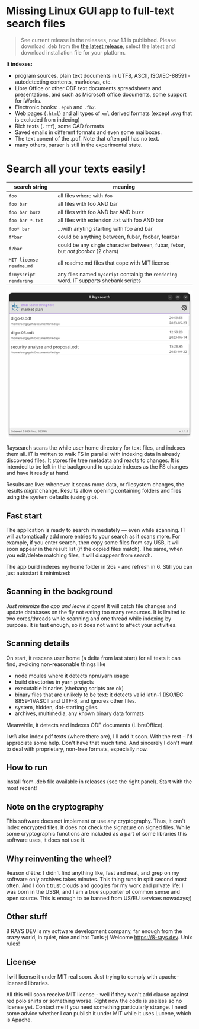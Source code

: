 # Missing Linux GUI app to full-text search files

> See current release in the releases, now 1.1 is published. Please download .deb from
> the [the latest release](https://github.com/sergeych/raysearch/releases), select the latest and
> download installation file for your platform.

__It indexes:__

- program sources, plain text documents in UTF8, ASCII, ISO/IEC-88591 - autodetecting contents, markdows, etc.
- Libre Office or other ODF text documents spreadsheets and presentations, and such as Microsoft office documents, some
  support for iWorks.
- Electronic books: `.epub` and `.fb2`.
- Web pages (`.html`) and all types of `xml` derived formats (except .svg that is excluded from indexing)
- Rich texts (`.rtf`), some CAD formats
- Saved emails in different formats and even some mailboxes.
- The text conent of the .pdf. Note that often pdf has no text.
- many others, parser is still in the experimental state.

# Search all your texts easily!

| search string           | meaning                                                                                |
|-------------------------|----------------------------------------------------------------------------------------|
| `foo`                   | all files where with `foo`                                                             |
| `foo bar`               | all files with foo AND bar                                                             |
| `foo bar buzz`          | all files with foo AND bar AND buzz                                                    |
| `foo bar *.txt`         | all files with extension .txt with foo AND bar                                         |
| `foo* bar`              | ...with anyting starting with foo and bar                                              |
| `f*bar`                 | could be anything between, fubar, foobar, fearbar                                      |
| `f?bar`                 | could be any single character between, fubar, febar, but _not foorbar_ (2 chars)       |
| `MIT license readme.md` | all readme.md files that cope with MIT license                                         |
| `f:myscript rendering`  | any files named `myscript` containig the `rendering` word. IT supports shebank scripts |

![](screenshots/home1.png)

Raysearch scans the while user home directory for text files, and indexes them all. IT is written to walk FS in parallel
with indexing data in already discovered files. It stores file tree metadata and reacts to changes. It is intended to be
left in the background to update indexes as the FS changes and have it ready at hand.

Results are live: whenever it scans more data, or filesystem changes, the results _might_ change. Results allow opening
containing folders and files using the system defaults (using gio).

## Fast start

The application is ready to search immediately — even while scanning. IT will automatically add more entries to your
search as it scans more. For example, if you enter search, then copy some files from say USB, it will soon appear in the
result list (if the copied files match). The same, when you edit/delete matching files, it will disappear from
search.

The app build indexes my home folder in 26s - and refresh in 6. Still you can just autostart it minimized:

## Scanning in the background

_Just minimize the app and leave it open!_ It will catch file changes and update databases on the fly not eating too
many resources. It is limited to two cores/threads while scanning and one thread while indexing by purpose. It is fast
enough, so it does not want to affect your activities.

## Scanning details

On start, it rescans user home (a delta from last start) for all texts it can find, avoiding non-reasonable things like

- node moules where it detects npm/yarn usage
- build directories in yarn projects
- executable binaries (shebang scripts are ok)
- binary files that are unlikely to be text: it detects valid latin-1 (ISO/IEC 8859-1)/ASCII and UTF-8, and ignores
  other files.
- system, hidden, dot-starting giles.
- archives, multimedia, any known binary data formats

Meanwhile, it detects and indexes ODF documents (LibreOffice).

I _will_ also index pdf texts (where there are), I'll add it soon. With the rest - I'd appreciate some help. Don't have
that much time. And sincerely I don't want to deal with proprietary, non-free formats, especially now.

## How to run

Install from .deb file available in releases (see the right panel). Start with the most recent!

## Note on the cryptography

This software does not implement or use any cryptography. Thus, it can't index encrypted files. It does not check the
signature on signed files. While some cryptographic functions are included as a part of some libraries this software
uses, it does not use it.

## Why reinventing the wheel?

Reason d'être: I didn't find anything like, fast and neat, and grep on my software only archives takes minutes. This
thing runs in split second most often. And I don't trust clouds and googles for my work and private life: I was born in
the USSR, and I am a true supporter of common sense and open source. This is enough to be banned from US/EU services
nowadays;)

## Other stuff

8 RAYS DEV is my software development company, far enough from the crazy world, in quiet, nice and hot Tunis ;)
Welcome https://8-rays.dev. Unix rules!

## License

I will license it under MIT real soon. Just trying to comply with apache-licensed libraries.

All this will soon receive MIT license - well if they won't add clause against red polo shirts or something worse. Right
now the code is useless so no license yet. Contact me if you need something particularly strange. I need some advice
whether I can publish it under MIT while it uses Lucene, which is Apache.
